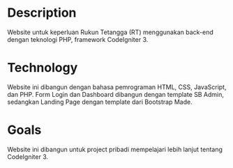 # Description
Website untuk keperluan Rukun Tetangga (RT) menggunakan back-end dengan teknologi PHP, framework CodeIgniter 3.

# Technology
Website ini dibangun dengan bahasa pemrograman HTML, CSS, JavaScript, dan PHP. Form Login dan Dashboard dibangun dengan template SB Admin, sedangkan Landing Page dengan template dari Bootstrap Made.

# Goals
Website ini dibangun untuk project pribadi mempelajari lebih lanjut tentang CodeIgniter 3.